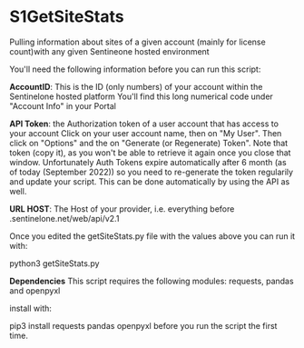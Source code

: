 # S1GetSiteStats
Pulling information about sites of a given account (mainly for license count)with any given Sentineone hosted environment

You'll need the following information before you can run this script:

**AccountID**: This is the ID (only numbers) of your account within the Sentinelone hosted platform
You'll find this long numerical code under "Account Info" in your Portal

**API Token**: the Authorization token of a user account that has access to your account
Click on your user account name, then on "My User". Then click on "Options" and the on "Generate (or Regenerate) Token". Note that token (copy it), as you won't be able to retrieve it again once you close that window.
Unfortunately Auth Tokens expire automatically after 6 month (as of today (September 2022)) so you need to re-generate the token regularily and update your script. This can be done automatically by using the API as well.

**URL HOST**: The Host of your provider, i.e. everything before .sentinelone.net/web/api/v2.1

Once you edited the getSiteStats.py file with the values above you can run it with:

python3 getSiteStats.py

**Dependencies**
This script requires the following modules: requests, pandas and openpyxl

install with:

pip3 install requests pandas openpyxl before you run the script the first time.
